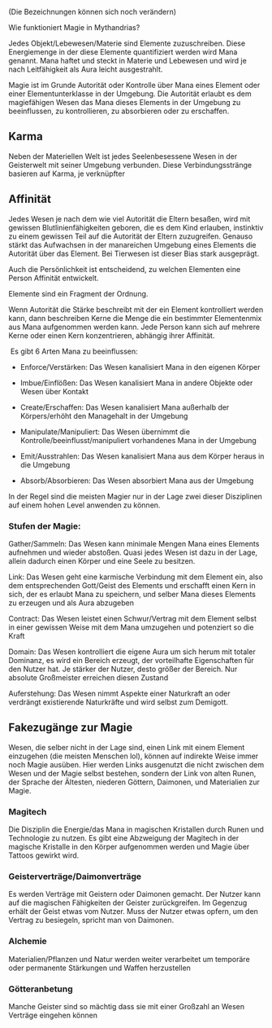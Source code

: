 (Die Bezeichnungen können sich noch verändern)

Wie funktioniert Magie in Mythandrias?

Jedes Objekt/Lebewesen/Materie sind Elemente zuzuschreiben. Diese Energiemenge in der diese Elemente quantifiziert werden wird Mana genannt. Mana haftet und steckt in Materie und Lebewesen und wird je nach Leitfähigkeit als Aura leicht ausgestrahlt.

Magie ist im Grunde Autorität oder Kontrolle über Mana eines Element oder einer Elementunterklasse in der Umgebung. Die Autorität erlaubt es dem magiefähigen Wesen das Mana dieses Elements in der Umgebung zu beeinflussen, zu kontrollieren, zu absorbieren oder zu erschaffen.

## Karma

Neben der Materiellen Welt ist jedes Seelenbesessene Wesen in der Geisterwelt mit seiner Umgebung verbunden. 
Diese Verbindungsstränge basieren auf Karma, je verknüpfter 

## Affinität

Jedes Wesen je nach dem wie viel Autorität die Eltern besaßen, wird mit gewissen Blutlinienfähigkeiten geboren, die es dem Kind erlauben, instinktiv zu einem gewissen Teil auf die Autorität der Eltern zuzugreifen. Genauso stärkt das Aufwachsen in der manareichen Umgebung eines Elements die Autorität über das Element. Bei Tierwesen ist dieser Bias stark ausgeprägt.

Auch die Persönlichkeit ist entscheidend, zu welchen Elementen eine Person Affinität entwickelt.

Elemente sind ein Fragment der Ordnung.

Wenn Autorität die Stärke beschreibt mit der ein Element kontrolliert werden kann, dann beschreiben Kerne die Menge die ein bestimmter Elementenmix aus Mana aufgenommen werden kann. Jede Person kann sich auf mehrere Kerne oder einen Kern konzentrieren, abhängig ihrer Affinität.
  

 Es gibt 6 Arten Mana zu beeinflussen:

- Enforce/Verstärken: Das Wesen kanalisiert Mana in den eigenen Körper
    
- Imbue/Einflößen: Das Wesen kanalisiert Mana in andere Objekte oder Wesen über Kontakt
    
- Create/Erschaffen: Das Wesen kanalisiert Mana außerhalb der Körpers/erhöht den Managehalt in der Umgebung
    
- Manipulate/Manipuliert: Das Wesen übernimmt die Kontrolle/beeinflusst/manipuliert vorhandenes Mana in der Umgebung
    
- Emit/Ausstrahlen: Das Wesen kanalisiert Mana aus dem Körper heraus in die Umgebung
    
- Absorb/Absorbieren: Das Wesen absorbiert Mana aus der Umgebung
    

In der Regel sind die meisten Magier nur in der Lage zwei dieser Disziplinen auf einem hohen Level anwenden zu können.

### Stufen der Magie:

Gather/Sammeln: Das Wesen kann minimale Mengen Mana eines Elements aufnehmen und wieder abstoßen. Quasi jedes Wesen ist dazu in der Lage, allein dadurch einen Körper und eine Seele zu besitzen.

Link: Das Wesen geht eine karmische Verbindung mit dem Element ein, also dem entsprechenden Gott/Geist des Elements und erschafft einen Kern in sich, der es erlaubt Mana zu speichern, und selber Mana dieses Elements zu erzeugen und als Aura abzugeben

Contract: Das Wesen leistet einen Schwur/Vertrag mit dem Element selbst in einer gewissen Weise mit dem Mana umzugehen und potenziert so die Kraft

Domain: Das Wesen kontrolliert die eigene Aura um sich herum mit totaler Dominanz, es wird ein Bereich erzeugt, der vorteilhafte Eigenschaften für den Nutzer hat. Je stärker der Nutzer, desto größer der Bereich. Nur absolute Großmeister erreichen diesen Zustand

Auferstehung: Das Wesen nimmt Aspekte einer Naturkraft an oder verdrängt existierende Naturkräfte und wird selbst zum Demigott.

  

## Fakezugänge zur Magie

Wesen, die selber nicht in der Lage sind, einen Link mit einem Element einzugehen (die meisten Menschen lol), können auf indirekte Weise immer noch Magie ausüben. Hier werden Links ausgenutzt die nicht zwischen dem Wesen und der Magie selbst bestehen, sondern der Link von alten Runen, der Sprache der Ältesten, niederen Göttern, Daimonen, und Materialien zur Magie.

### Magitech

Die Disziplin die Energie/das Mana in magischen Kristallen durch Runen und Technologie zu nutzen. Es gibt eine Abzweigung der Magitech in der magische Kristalle in den Körper aufgenommen werden und Magie über Tattoos gewirkt wird.

### Geisterverträge/Daimonverträge

Es werden Verträge mit Geistern oder Daimonen gemacht. Der Nutzer kann auf die magischen Fähigkeiten der Geister zurückgreifen. Im Gegenzug erhält der Geist etwas vom Nutzer. Muss der Nutzer etwas opfern, um den Vertrag zu besiegeln, spricht man von Daimonen.

### Alchemie

Materialien/Pflanzen und Natur werden weiter verarbeitet um temporäre oder permanente Stärkungen und Waffen herzustellen

### Götteranbetung

Manche Geister sind so mächtig dass sie mit einer Großzahl an Wesen Verträge eingehen können